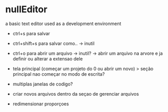 # nullEditor
a basic text editor used as a development environment

- ctrl+s para salvar
- ctrl+shift+s para salvar como.. -> inutil
- ctrl+o para abrir um arquivo -> inutil?
-> abrir um arquivo na arvore e ja definir ou alterar a extensao dele

- tela principal (começar um projeto do 0 ou abrir um novo) > seção principal nao começar no modo de escrita?
- multiplas janelas de codigo?
- criar novos arquivos dentro da seçao de gerenciar arquivos
- redimensionar proporçoes